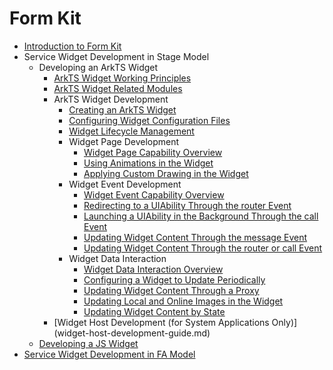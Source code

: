 # Form Kit
- [Introduction to Form Kit](formkit-overview.md)
- Service Widget Development in Stage Model
  - Developing an ArkTS Widget
    - [ArkTS Widget Working Principles](arkts-ui-widget-working-principles.md)
    - [ArkTS Widget Related Modules](arkts-ui-widget-modules.md)
    - ArkTS Widget Development
      - [Creating an ArkTS Widget](arkts-ui-widget-creation.md)
      - [Configuring Widget Configuration Files](arkts-ui-widget-configuration.md)
      - [Widget Lifecycle Management](arkts-ui-widget-lifecycle.md)
      - Widget Page Development
        - [Widget Page Capability Overview](arkts-ui-widget-page-overview.md)
        - [Using Animations in the Widget](arkts-ui-widget-page-animation.md)
        - [Applying Custom Drawing in the Widget](arkts-ui-widget-page-custom-drawing.md)
      - Widget Event Development
        - [Widget Event Capability Overview](arkts-ui-widget-event-overview.md)
        - [Redirecting to a UIAbility Through the router Event](arkts-ui-widget-event-router.md)
        - [Launching a UIAbility in the Background Through the call Event](arkts-ui-widget-event-call.md)
        - [Updating Widget Content Through the message Event](arkts-ui-widget-event-formextensionability.md)
        - [Updating Widget Content Through the router or call Event](arkts-ui-widget-event-uiability.md)
      - Widget Data Interaction
        - [Widget Data Interaction Overview](arkts-ui-widget-interaction-overview.md)
        - [Configuring a Widget to Update Periodically](arkts-ui-widget-update-by-time.md)
        <!--Del-->
        - [Updating Widget Content Through a Proxy](arkts-ui-widget-update-by-proxy.md)
        <!--DelEnd-->
        - [Updating Local and Online Images in the Widget](arkts-ui-widget-image-update.md)
        - [Updating Widget Content by State](arkts-ui-widget-update-by-status.md)
    <!--Del--> 
    - [Widget Host Development (for System Applications Only)] (widget-host-development-guide.md)
    <!--DelEnd-->
  - [Developing a JS Widget](js-ui-widget-development.md)
- [Service Widget Development in FA Model](widget-development-fa.md)

